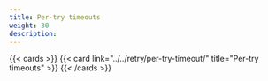 ```yaml
---
title: Per-try timeouts
weight: 30
description:
---
```


{{< cards >}}
{{< card link="../../retry/per-try-timeout/" title="Per-try timeouts" >}}
{{< /cards >}}

